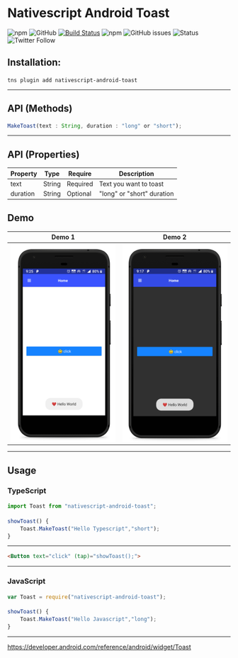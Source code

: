 # Nativescript Android Toast

![npm](https://img.shields.io/npm/v/nativescript-android-toast?color=blue)
![GitHub](https://img.shields.io/github/license/iamabs2001/nativescript-android-toast)
[![Build Status](https://travis-ci.com/iamabs2001/nativescript-chrome-tabs.svg?branch=master)](https://travis-ci.com/iamabs2001/nativescript-chrome-tabs)
![npm](https://img.shields.io/npm/dt/nativescript-android-toast)
![GitHub issues](https://img.shields.io/github/issues-raw/iamabs2001/nativescript-android-toast)
![Status](https://img.shields.io/badge/status-working-green)
![Twitter Follow](https://img.shields.io/twitter/follow/iamabs2001?style=social)

## Installation:
``` tns plugin add nativescript-android-toast ```

<hr>

## API (Methods)

```javascript
MakeToast(text : String, duration : "long" or "short");
```
<hr>

## API (Properties)
| Property | Type | Require |Description |
| --- | --- | --- | --- |
| text | String | Required | Text you want to toast |
| duration | String | Optional | "long" or "short" duration |

## Demo

| Demo 1 | Demo 2 |
| ----------- | ----------- |
| ![Demo 1](1.png) | ![Demo 2](2.png) |


<hr>

## Usage

### TypeScript

```typescript
import Toast from "nativescript-android-toast";

showToast() {
    Toast.MakeToast("Hello Typescript","short");
}
```

<hr>

```html
<Button text="click" (tap)="showToast();">
```

<hr>

### JavaScript

```javascript
var Toast = require("nativescript-android-toast");

showToast() {
    Toast.MakeToast("Hello Javascript","long");
}
```

<hr>

https://developer.android.com/reference/android/widget/Toast